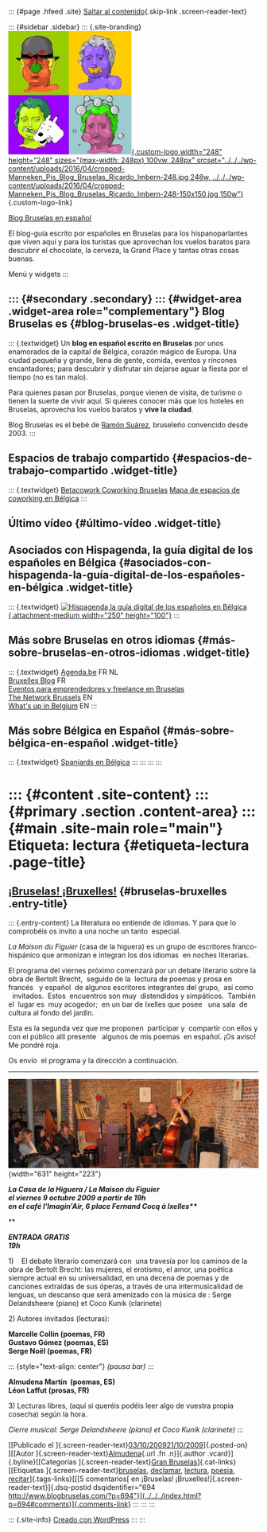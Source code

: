 ::: {#page .hfeed .site}
[Saltar al contenido](index.html#content){.skip-link
.screen-reader-text}

::: {#sidebar .sidebar}
::: {.site-branding}
[![](../../../wp-content/uploads/2016/04/cropped-Manneken_Pis_Blog_Bruselas_Ricardo_Imbern-248.jpg){.custom-logo
width="248" height="248" sizes="(max-width: 248px) 100vw, 248px"
srcset="../../../wp-content/uploads/2016/04/cropped-Manneken_Pis_Blog_Bruselas_Ricardo_Imbern-248.jpg 248w, ../../../wp-content/uploads/2016/04/cropped-Manneken_Pis_Blog_Bruselas_Ricardo_Imbern-248-150x150.jpg 150w"}](../../../index.html){.custom-logo-link}

[Blog Bruselas en español](../../../index.html)

El blog-guía escrito por españoles en Bruselas para los hispanoparlantes
que viven aquí y para los turistas que aprovechan los vuelos baratos
para descubrir el chocolate, la cerveza, la Grand Place y tantas otras
cosas buenas.

Menú y widgets
:::

::: {#secondary .secondary}
::: {#widget-area .widget-area role="complementary"}
Blog Bruselas es {#blog-bruselas-es .widget-title}
----------------

::: {.textwidget}
Un **blog en español escrito en Bruselas** por unos enamorados de la
capital de Bélgica, corazón mágico de Europa. Una ciudad pequeña y
grande, llena de gente, comida, eventos y rincones encantadores; para
descubrir y disfrutar sin dejarse aguar la fiesta por el tiempo (no es
tan malo).

Para quienes pasan por Bruselas, porque vienen de visita, de turismo o
tienen la suerte de vivir aquí. Sí quieres conocer más que los hoteles
en Bruselas, aprovecha los vuelos baratos y **vive la ciudad**.

Blog Bruselas es el bebé de [Ramón Suárez](http://www.ramonsuarez.com),
bruseleño convencido desde 2003.
:::

Espacios de trabajo compartido {#espacios-de-trabajo-compartido .widget-title}
------------------------------

::: {.textwidget}
[Betacowork Coworking Bruselas](http://www.betacowork.com) [Mapa de
espacios de coworking en Bélgica](http://coworkingbelgium.com)
:::

Último vídeo {#último-vídeo .widget-title}
------------

Asociados con Hispagenda, la guía digital de los españoles en Bélgica {#asociados-con-hispagenda-la-guía-digital-de-los-españoles-en-bélgica .widget-title}
---------------------------------------------------------------------

::: {.textwidget}
[![Hispagenda,la guía digital de los españoles en
Bélgica](../../../wp-content/uploads/2010/04/Hispagenda-250px.gif "Hispagenda, la guía digital de los españoles en Bélgica"){.attachment-medium
width="250" height="100"}](http://www.hispagenda.com)
:::

Más sobre Bruselas en otros idiomas {#más-sobre-bruselas-en-otros-idiomas .widget-title}
-----------------------------------

::: {.textwidget}
[Agenda.be](http://www.agenda.be) FR NL\
[Bruxelles Blog](http://www.bxlblog.be/) FR\
[Eventos para emprendedores y freelance en
Bruselas](http://www.betacowork.com/events/)\
[The Network
Brussels](http://groups.yahoo.com/group/TheNetworkBrussels/) EN\
[What\'s up in Belgium](http://www.whatsupin.be/) EN
:::

Más sobre Bélgica en Español {#más-sobre-bélgica-en-español .widget-title}
----------------------------

::: {.textwidget}
[Spaniards en Bélgica](http://www.spaniards.es/paises/belgica)
:::
:::
:::
:::

::: {#content .site-content}
::: {#primary .section .content-area}
::: {#main .site-main role="main"}
Etiqueta: lectura {#etiqueta-lectura .page-title}
=================

[¡Bruselas! ¡Bruxelles!](../../../index.html?p=694) {#bruselas-bruxelles .entry-title}
---------------------------------------------------

::: {.entry-content}
La literatura no entiende de idiomas. Y para que lo comprobéis os invito
a una noche un tanto  especial.

*La Maison du Figuier* (casa de la higuera) es un grupo de escritores
franco-hispánico que armonizan e integran los dos idiomas  en noches
literarias.

El programa del viernes próximo comenzará por un debate literario sobre
la obra de Bertolt Brecht,  seguido de la  lectura de poemas y prosa en
francés   y español  de algunos escritores integrantes del grupo,  así
como   invitados.  Estos  encuentros son muy  distendidos y simpáticos. 
También el  lugar es  muy acogedor;  en un bar de Ixelles que posee
  una sala  de cultura al fondo del jardín.

Esta es la segunda vez que me proponen  participar y  compartir con
ellos y con el público allí presente   algunos de mis poemas  en
español. ¡Os aviso! Me pondré roja.

Os envío  el programa y la dirección a continuación.

****
![IMG\_0428](../../../wp-content/uploads/2009/10/IMG_04281.JPG){width="631"
height="223"}

***La Casa de la Higuera / La Maison du Figuier\
el viernes 9 octubre 2009 a partir de 19h\
en el café l'Imagin'Air, 6 place Fernand Cocq à Ixelles\*\****

**

***ENTRADA GRATIS\
19h***

1)    El debate literario comenzará con  una travesía por los caminos de
la obra de Bertolt Brecht: las mujeres, el erotismo, el amor, una
poética siempre actual en su universalidad, en una decena de poemas y de
canciones extraídas de sus óperas, a través de una intermusicalidad de
lenguas, un descanso que será amenizado con la música de : Serge
Delandsheere (piano) et Coco Kunik (clarinete)

2\) Autores invitados (lecturas):

**Marcelle Collin (poemas, FR)\
Gustavo Gómez (poemas, ES)\
Serge Noël (poemas, FR)**

::: {style="text-align: center"}
*(pausa bar)*
:::

<div>

</div>

**Almudena Martín  (poemas, ES)\
Léon Laffut (prosas, FR)**

3\) Lecturas libres, (aquí si queréis podéis leer algo de vuestra propia
cosecha) según la hora.

*Cierre musical: Serge Delandsheere (piano) et Coco Kunik (clarinete)*
:::

[[Publicado el
]{.screen-reader-text}[03/10/200921/10/2009](../../../index.html?p=694)]{.posted-on}[[[Autor
]{.screen-reader-text}[Almudena](../../author/almudena/index.html){.url
.fn .n}]{.author .vcard}]{.byline}[[Categorías
]{.screen-reader-text}[Gran
Bruselas](../../category/gran-bruselas/index.html)]{.cat-links}[[Etiquetas
]{.screen-reader-text}[bruselas](../bruselas/index.html),
[declamar](../declamar/index.html), [lectura](index.html),
[poesia](../poesia/index.html),
[recitar](../recitar/index.html)]{.tags-links}[[[5 comentarios[ en
¡Bruselas! ¡Bruxelles!]{.screen-reader-text}]{.dsq-postid
dsqidentifier="694 http://www.blogbruselas.com/?p=694"}](../../../index.html?p=694#comments)]{.comments-link}
:::
:::
:::

::: {.site-info}
[Creado con WordPress](https://es.wordpress.org/)
:::
:::
